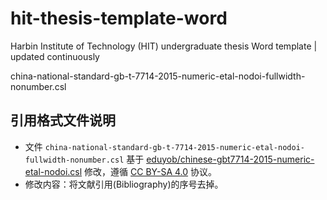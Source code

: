 # hit-thesis-template-word
Harbin Institute of Technology (HIT) undergraduate thesis Word template | updated continuously

china-national-standard-gb-t-7714-2015-numeric-etal-nodoi-fullwidth-nonumber.csl





## 引用格式文件说明
- 文件 `china-national-standard-gb-t-7714-2015-numeric-etal-nodoi-fullwidth-nonumber.csl` 基于 [eduyob/chinese-gbt7714-2015-numeric-etal-nodoi.csl](https://gitee.com/eduyob/citation-styles) 修改，遵循 [CC BY-SA 4.0](https://creativecommons.org/licenses/by-sa/4.0/) 协议。
- 修改内容：将文献引用(Bibliography)的序号去掉。
